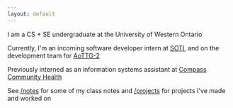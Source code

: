 ```yaml
---
layout: default
---
```


I am a CS + SE undergraduate at the University of Western Ontario

Currently, I'm an incoming software developer intern at [SOTI](https://soti.net/), and on the development team for [AoTTG-2](https://aottg2.com/)

Previously interned as an information systems assistant at [Compass Community Health](https://www.compassch.org/)

See [/notes](/notes) for some of my class notes and [/projects](/projects) for projects I've made and worked on